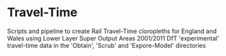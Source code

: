 # Travel-Time

Scripts and pipeline to create Rail Travel-Time cloropleths for England and Wales using Lower Layer Super Output Areas 2001/2011 DfT 'experimental' travel-time data in the 'Obtain', 'Scrub' and  'Expore-Model' directories  
